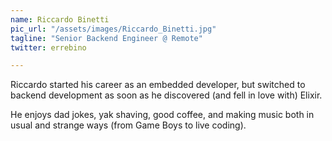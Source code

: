 ```yaml
---
name: Riccardo Binetti
pic_url: "/assets/images/Riccardo_Binetti.jpg"
tagline: "Senior Backend Engineer @ Remote"
twitter: errebino

---
```

Riccardo started his career as an embedded developer, but switched to backend development as soon as he discovered (and fell in love with) Elixir.

He enjoys dad jokes, yak shaving, good coffee, and making music both in usual and strange ways (from Game Boys to live coding).
